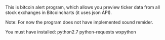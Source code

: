 This is bitcoin alert program, which allows you preview ticker data from all stock exchanges in Bitcoincharts (it uses json API).

Note:
For now the program does not have implemented sound remider.


You must have installed:
python2.7
python-requests
wxpython
